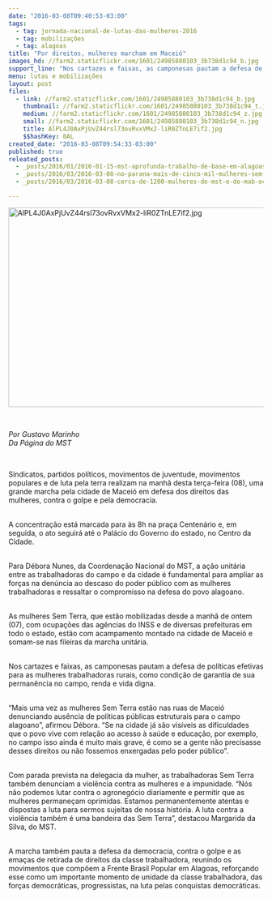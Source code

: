 ```yaml
---
date: "2016-03-08T09:40:53-03:00"
tags:
  - tag: jornada-nacional-de-lutas-das-mulheres-2016
  - tag: mobilizações
  - tag: alagoas
title: "Por direitos, mulheres marcham em Maceió"
images_hd: //farm2.staticflickr.com/1601/24985880103_3b738d1c94_b.jpg
support_line: "Nos cartazes e faixas, as camponesas pautam a defesa de políticas efetivas para as mulheres trabalhadoras rurais, como condição de garantia de sua permanência no campo."
menu: lutas e mobilizações
layout: post
files:
  - link: //farm2.staticflickr.com/1601/24985880103_3b738d1c94_b.jpg
    thumbnail: //farm2.staticflickr.com/1601/24985880103_3b738d1c94_t.jpg
    medium: //farm2.staticflickr.com/1601/24985880103_3b738d1c94_z.jpg
    small: //farm2.staticflickr.com/1601/24985880103_3b738d1c94_n.jpg
    title: AlPL4J0AxPjUvZ44rsl73ovRvxVMx2-liR0ZTnLE7if2.jpg
    $$hashKey: 0AL
created_date: "2016-03-08T09:54:33-03:00"
published: true
releated_posts:
  - _posts/2016/01/2016-01-15-mst-aprofunda-trabalho-de-base-em-alagoas.md
  - _posts/2016/03/2016-03-08-no-parana-mais-de-cinco-mil-mulheres-sem-terra-realizam-acao-na-araupel.md
  - _posts/2016/03/2016-03-08-cerca-de-1200-mulheres-do-mst-e-do-mab-ocupam-patio-da-yara-fertilizantes-em-porto-alegre.md

---
```

<p><img alt="AlPL4J0AxPjUvZ44rsl73ovRvxVMx2-liR0ZTnLE7if2.jpg" height="394" src="//farm2.staticflickr.com/1601/24985880103_3b738d1c94_b.jpg" width="700" /></p>

<p>&nbsp;</p>

<p><em>Por Gustavo Marinho<br />
Da P&aacute;gina do MST</em></p>

<p>&nbsp;</p>

<p>Sindicatos, partidos pol&iacute;ticos, movimentos&nbsp;de juventude, movimentos populares e de luta pela terra realizam na manh&atilde; desta ter&ccedil;a-feira&nbsp;(08), uma grande marcha pela cidade de Macei&oacute; em defesa dos direitos das mulheres, contra o golpe e pela democracia.</p>

<p><br />
A concentra&ccedil;&atilde;o est&aacute; marcada&nbsp;para &agrave;s 8h&nbsp;na pra&ccedil;a Centen&aacute;rio e,&nbsp;em seguida, o ato seguir&aacute; at&eacute; o Pal&aacute;cio do Governo do estado, no Centro da Cidade.</p>

<p><br />
Para D&eacute;bora Nunes, da Coordena&ccedil;&atilde;o Nacional do MST, a a&ccedil;&atilde;o unit&aacute;ria entre as trabalhadoras do campo e da cidade &eacute; fundamental para ampliar as for&ccedil;as na den&uacute;ncia ao descaso do poder p&uacute;blico com as mulheres trabalhadoras e ressaltar o compromisso na defesa do povo alagoano.</p>

<p><br />
As mulheres Sem Terra, que est&atilde;o mobilizadas desde a manh&atilde; de ontem (07), com ocupa&ccedil;&otilde;es das ag&ecirc;ncias do INSS e de diversas prefeituras em todo o estado, est&atilde;o com acampamento montado na cidade de Macei&oacute; e somam-se nas fileiras da marcha unit&aacute;ria.</p>

<p><br />
Nos cartazes e faixas, as camponesas pautam a defesa de pol&iacute;ticas efetivas para as mulheres trabalhadoras rurais, como condi&ccedil;&atilde;o de garantia de sua perman&ecirc;ncia no campo, renda e vida digna.</p>

<p><br />
&ldquo;Mais uma vez as mulheres Sem Terra est&atilde;o nas ruas de Macei&oacute; denunciando aus&ecirc;ncia de pol&iacute;ticas p&uacute;blicas estruturais para o campo alagoano&rdquo;, afirmou D&eacute;bora. &ldquo;Se na cidade j&aacute; s&atilde;o vis&iacute;veis as dificuldades que o povo vive com rela&ccedil;&atilde;o ao acesso &agrave; sa&uacute;de e educa&ccedil;&atilde;o, por exemplo, no campo isso ainda &eacute; muito mais grave, &eacute; como se a gente n&atilde;o precisasse desses direitos ou n&atilde;o fossemos enxergadas pelo poder p&uacute;blico&rdquo;.<br />
&nbsp; &nbsp; &nbsp; &nbsp; &nbsp; &nbsp;</p>

<p>Com parada prevista na delegacia da mulher, as trabalhadoras Sem Terra tamb&eacute;m denunciam a viol&ecirc;ncia contra as mulheres e a impunidade. &ldquo;N&oacute;s n&atilde;o podemos lutar contra o agroneg&oacute;cio diariamente e permitir que as mulheres permane&ccedil;am oprimidas. Estamos permanentemente atentas e dispostas a luta para sermos sujeitas de nossa hist&oacute;ria. A luta contra a viol&ecirc;ncia tamb&eacute;m &eacute; uma bandeira das Sem Terra&rdquo;, destacou Margarida da Silva, do MST.<br />
&nbsp; &nbsp; &nbsp; &nbsp; &nbsp; &nbsp;</p>

<p>A marcha tamb&eacute;m pauta a defesa da democracia, contra o golpe e as ema&ccedil;as de retirada de direitos da classe trabalhadora, reunindo os movimentos que comp&otilde;em a Frente Brasil Popular em Alagoas, refor&ccedil;ando esse como um importante momento de unidade da classe trabalhadora, das for&ccedil;as democr&aacute;ticas, progressistas, na luta pelas conquistas democr&aacute;ticas.</p>
